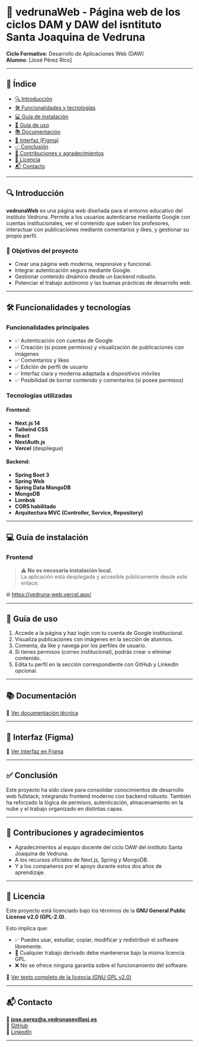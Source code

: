 # 🚀 vedrunaWeb - Página web de los ciclos DAM y DAW del isntituto Santa Joaquina de Vedruna

**Ciclo Formativo**: Desarrollo de Aplicaciones Web (DAW)  
**Alumno**: [José Pérez Rico]

---

## 📑 Índice

- [🔍 Introducción](#-introducción)
- [🛠️ Funcionalidades y tecnologías](#️-funcionalidades-y-tecnologías)
- [💻 Guía de instalación](#-guía-de-instalación)
- [📌 Guía de uso](#-guía-de-uso)
- [📚 Documentación](#-documentación)
- [🎨 Interfaz (Figma)](#-interfaz-figma)
- [✅ Conclusión](#-conclusión)
- [🙌 Contribuciones y agradecimientos](#-contribuciones-y-agradecimientos)
- [📄 Licencia](#-licencia)
- [📬 Contacto](#-contacto)

---

## 🔍 Introducción

**vedrunaWeb** es una página web diseñada para el entorno educativo del instituto Vedruna. Permite a los usuarios autenticarse mediante Google con cuentas institucionales, ver el contenido que suben los profesores, interactuar con publicaciones mediante comentarios y likes, y gestionar su propio perfil.

### 🎯 Objetivos del proyecto
- Crear una página web moderna, responsive y funcional.
- Integrar autenticación segura mediante Google.
- Gestionar contenido dinámico desde un backend robusto.
- Potenciar el trabajo autónomo y las buenas prácticas de desarrollo web.

---

## 🛠️ Funcionalidades y tecnologías

### Funcionalidades principales

- ✅ Autenticación con cuentas de Google 
- ✅ Creación (si posee permisos) y visualización de publicaciones con imágenes
- ✅ Comentarios y likes
- ✅ Edición de perfil de usuario
- ✅ Interfaz clara y moderna adaptada a dispositivos móviles
- ✅ Posibilidad de borrar contenido y comentarios (si posee permisos)

### Tecnologías utilizadas

#### Frontend:
- **Next.js 14**
- **Tailwind CSS**
- **React**
- **NextAuth.js**
- **Vercel** (despliegue)

#### Backend:
- **Spring Boot 3**
- **Spring Web**
- **Spring Data MongoDB**
- **MongoDB**
- **Lombok**
- **CORS habilitado**
- **Arquitectura MVC (Controller, Service, Repository)**

---

## 💻 Guía de instalación

### Frontend

> ⚠️ **No es necesaria instalación local.**  
> La aplicación está desplegada y accesible públicamente desde este enlace:

🌐 https://vedruna-web.vercel.app/

---

## 📌 Guía de uso

1. Accede a la página y haz login con tu cuenta de Google institucional.
2. Visualiza publicaciones con imágenes en la sección de alumnos.
3. Comenta, da like y navega por los perfiles de usuario.
4. Si tienes permisos (correo institucional), podrás crear o eliminar contenido.
5. Edita tu perfil en la sección correspondiente con GitHub y LinkedIn opcional.

---

## 📚 Documentación

📄 [Ver documentación técnica](https://drive.google.com/document/d/xxx)

---

## 🎨 Interfaz (Figma)

🎨 [Ver interfaz en Figma](https://www.figma.com/design/akabkOLGebOoSQhLymOlrn/Untitled?node-id=0-1&m=dev&t=iV7t4XzOS9vxfY1O-1)

---

## ✅ Conclusión

Este proyecto ha sido clave para consolidar conocimientos de desarrollo web fullstack, integrando frontend moderno con backend robusto. También ha reforzado la lógica de permisos, autenticación, almacenamiento en la nube y el trabajo organizado en distintas capas.

---

## 🙌 Contribuciones y agradecimientos

- Agradecimientos al equipo docente del ciclo DAW del instituto Santa Joaquina de Vedruna.
- A los recursos oficiales de Next.js, Spring y MongoDB.
- Y a los compañeros por el apoyo durante estos dos años de aprendizaje.

---

## 📄 Licencia

Este proyecto está licenciado bajo los términos de la **GNU General Public License v2.0 (GPL-2.0)**.

Esto implica que:

- ✅ Puedes usar, estudiar, copiar, modificar y redistribuir el software libremente.  
- 📎 Cualquier trabajo derivado debe mantenerse bajo la misma licencia GPL.  
- ❌ No se ofrece ninguna garantía sobre el funcionamiento del software.  

📜 [Ver texto completo de la licencia (GNU GPL v2.0)](https://www.gnu.org/licenses/old-licenses/gpl-2.0.html)

---

## 📬 Contacto

📧 **jose.perez@a.vedrunasevillasj.es**  
🔗 [GitHub](https://github.com/pepepeerez)  
🔗 [LinkedIn](https://www.linkedin.com/in/jos%C3%A9-p%C3%A9rez-rico-b3654430b/)

---
